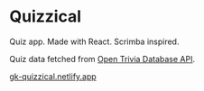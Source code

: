 # Quizzical

Quiz app. Made with React. Scrimba inspired.

Quiz data fetched from [Open Trivia Database API](https://opentdb.com/api_config.php).

[gk-quizzical.netlify.app](https://gk-quizzical.netlify.app/)
